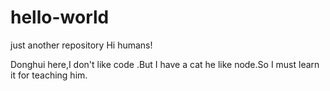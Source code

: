 # hello-world
just another repository
Hi humans!


Donghui here,I don't like code .But I have a cat he like node.So I must learn it for teaching him.

